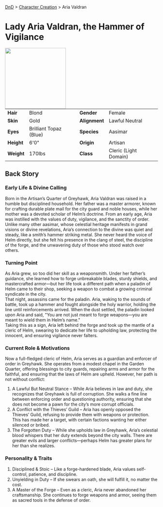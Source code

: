[DnD](../../readme.md) > [Character Creation](../../character-creation.md) > Aria Valdran

# Lady Aria Valdran, the Hammer of Vigilance

<image src="images/DnD_2024_PC_Cleric_Female.webp" style="float:left;" width="200px" height="200px">

|            |                        |               |                       |
| ---------- | ---------------------- | ------------- | --------------------- |
| **Hair**   | Blond                  | **Gender**    | Female                |
| **Skin**   | Gold                   | **Alignment** | Lawful Neutral        |
| **Eyes**   | Brilliant Topaz (Blue) | **Species**   | Aasimar               |
| **Height** | 6'0"                   | **Origin**    | Artisan               |
| **Weight** | 170lbs                 | **Class**     | Cleric (Light Domain) |

## Back Story

### Early Life & Divine Calling

Born in the Artisan’s Quarter of Greyhawk, Aria Valdran was raised in a humble but disciplined household. Her father was a master armorer, known for crafting durable plate mail for the city guard and noble houses, while her mother was a devoted scholar of Helm’s doctrine. From an early age, Aria was instilled with the values of duty, vigilance, and the sanctity of order.  
Unlike many other aasimar, whose celestial heritage manifests in grand visions or divine revelations, Aria’s connection to the divine was quiet and steady, like a smith’s hammer striking metal. She never heard the voice of Helm directly, but she felt his presence in the clang of steel, the discipline of the forge, and the unwavering duty of those who stood watch over others.

### Turning Point

As Aria grew, so too did her skill as a weaponsmith. Under her father’s guidance, she learned how to forge unbreakable blades, sturdy shields, and mastercrafted armor—but her life took a different path when a paladin of Helm came to their shop, seeking a weapon to combat a growing criminal syndicate in the city.  
That night, assassins came for the paladin. Aria, waking to the sounds of battle, took up a hammer and fought alongside the holy warrior, holding the line until reinforcements arrived. When the dust settled, the paladin looked upon Aria and said, "You are not just meant to forge weapons—you are meant to wield them in Helm’s name."  
Taking this as a sign, Aria left behind the forge and took up the mantle of a cleric of Helm, swearing to dedicate her life to upholding law, protecting the innocent, and ensuring vigilance never falters.

### Current Role & Motivations

Now a full-fledged cleric of Helm, Aria serves as a guardian and enforcer of order in Greyhawk. She operates from a modest chapel in the Garden Quarter, offering blessings to city guards, repairing arms and armor for the faithful, and ensuring that the laws of Helm are upheld. However, her path is not without conflict:

1. A Lawful But Neutral Stance – While Aria believes in law and duty, she recognizes that Greyhawk is full of corruption. She walks a fine line between enforcing order and questioning authority, ensuring that she does not become a pawn for the city’s more corrupt officials.
2. A Conflict with the Thieves’ Guild – Aria has openly opposed the Thieves’ Guild, refusing to provide them with weapons or protection. This has made her a target, with certain factions wanting her either silenced or bribed.
3. The Forgotten Duty – While she upholds law in Greyhawk, Aria’s celestial blood whispers that her duty extends beyond the city walls. There are greater evils and larger conflicts—perhaps Helm has greater plans for her than she realizes.

### Personality & Traits

1. Disciplined & Stoic – Like a forge-hardened blade, Aria values self-control, patience, and discipline.
2. Unyielding in Duty – If she swears an oath, she will fulfill it, no matter the cost.
3. A Master of the Forge – Even as a cleric, Aria never abandoned her craftsmanship. She continues to forge weapons and armor, seeing them as sacred tools in the defense of order.
